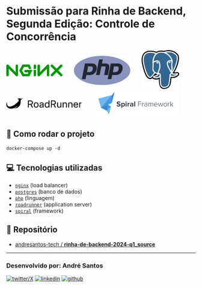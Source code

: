 # Submissão para Rinha de Backend, Segunda Edição: Controle de Concorrência

<img src="./images/nginx.svg" alt="logo nginx" width="150" height="auto" align="left" style="margin: 38px 30px 0 0; ">
<img src="./images/php.svg" alt="logo PHP" width="150" height="auto" align="left" style="margin: 15px 30px 0 0;" />
<img src="./images/postgres.svg" alt="logo postgres" width="100" height="auto" >

<img src="./images/RoadRunner.png" alt="logo RoadRunner" width="200" height="auto" align="left" style="margin: 21px 30px 0 0;" />
<img src="./images/SpiralFramework.png" alt="logo Spiral Framework" width="230" height="auto" />
<br>

## 🚀 Como rodar o projeto
```
docker-compose up -d
```

## 💻 Tecnologias utilizadas
- [`nginx`](https://www.nginx.com/) (load balancer)
- [`postgres`](https://www.postgresql.org/) (banco de dados)
- [`php`](https://www.php.net/) (linguagem)
- [`roadrunner`](https://roadrunner.dev/) (application server)
- [`spiral`](https://spiral.dev/) (framework)

## 💾 Repositório
- [andresantos-tech / **rinha-de-backend-2024-q1_source**](https://github.com/andresantos-tech/rinha-de-backend-2024-q1_source/)

<hr>

### Desenvolvido por: André Santos
[![twitter/X](https://img.shields.io/badge/Twitter-000000?style=for-the-badge&logo=X&logoColor=white)](https://twitter.com/andresantos_eu)
[![linkedin](https://img.shields.io/badge/LinkedIn-0077B5?style=for-the-badge&logo=linkedin&logoColor=white)](https://www.linkedin.com/in/andresantos-tech/)
[![github](https://img.shields.io/badge/GitHub-100000?style=for-the-badge&logo=github&logoColor=white)](https://github.com/andresantos-tech)